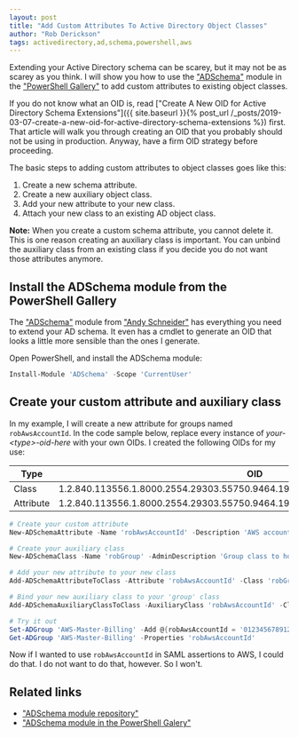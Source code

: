 ```yaml
---
layout: post
title: "Add Custom Attributes To Active Directory Object Classes"
author: "Rob Derickson"
tags: activedirectory,ad,schema,powershell,aws
---
```


Extending your Active Directory schema can be scarey, but it may not be as scarey as you think. I will show you how to use the ["ADSchema"](https://www.powershellgallery.com/packages/ADSchema/) module in the ["PowerShell Gallery"](https://www.powershellgallery.com/) to add custom attributes to existing object classes.

If you do not know what an OID is, read ["Create A New OID for Active Directory Schema Extensions"]({{ site.baseurl }}{% post_url /_posts/2019-03-07-create-a-new-oid-for-active-directory-schema-extensions %}) first. That article will walk you through creating an OID that you probably should not be using in production. Anyway, have a firm OID strategy before proceeding.

The basic steps to adding custom attributes to object classes goes like this:
1. Create a new schema attribute.
2. Create a new auxiliary object class.
3. Add your new attribute to your new class.
4. Attach your new class to an existing AD object class.

**Note:** When you create a custom schema attribute, you cannot delete it. This is one reason creating an auxiliary class is important. You can unbind the auxiliary class from an existing class if you decide you do not want those attributes anymore.

## Install the ADSchema module from the PowerShell Gallery
The ["ADSchema"](https://www.powershellgallery.com/packages/ADSchema/) module from ["Andy Schneider"](https://github.com/SchneiderAndy/) has everything you need to extend your AD schema. It even has a cmdlet to generate an OID that looks a little more sensible than the ones I generate.

Open PowerShell, and install the ADSchema module:  
```powershell
Install-Module 'ADSchema' -Scope 'CurrentUser'
```

## Create your custom attribute and auxiliary class
In my example, I will create a new attribute for groups named `robAwsAccountId`. In the code sample below, replace every instance of _your-&lt;type&gt;-oid-here_ with your own OIDs. I created the following OIDs for my use:  

 Type | OID
------|-----
 Class | 1.2.840.113556.1.8000.2554.29303.55750.9464.19531.42101.14752338.11883148.2
 Attribute | 1.2.840.113556.1.8000.2554.29303.55750.9464.19531.42101.14752338.11883148.2.1

```powershell
# Create your custom attribute
New-ADSchemaAttribute -Name 'robAwsAccountId' -Description 'AWS account ID' -AttributeType 'String' -AttributeID 'your-attribute-oid-here'

# Create your auxiliary class
New-ADSchemaClass -Name 'robGroup' -AdminDescription 'Group class to host custom attributes' -Category 'Auxiliary' -AttributeID 'your-class-oid-here'

# Add your new attribute to your new class
Add-ADSchemaAttributeToClass -Attribute 'robAwsAccountId' -Class 'robGroup'

# Bind your new auxiliary class to your 'group' class
Add-ADSchemaAuxiliaryClassToClass -AuxiliaryClass 'robAwsAccountId' -Class 'group'

# Try it out
Set-ADGroup 'AWS-Master-Billing' -Add @{robAwsAccountId = '012345678912'}
Get-ADGroup 'AWS-Master-Billing' -Properties 'robAwsAccountId'
```

Now if I wanted to use `robAwsAccountId` in SAML assertions to AWS, I could do that. I do not want to do that, however. So I won't.

## Related links
* ["ADSchema module repository"](https://github.com/SchneiderAndy/ADSchema)
* ["ADSchema module in the PowerShell Galery"](https://www.powershellgallery.com/packages/ADSchema/)